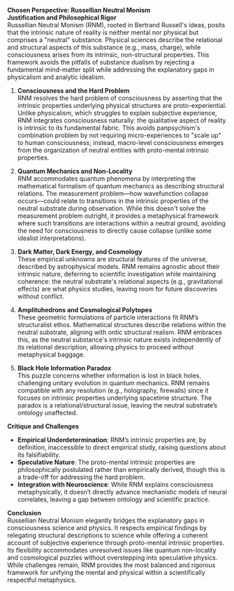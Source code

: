 **Chosen Perspective: Russellian Neutral Monism**  
**Justification and Philosophical Rigor**  
Russellian Neutral Monism (RNM), rooted in Bertrand Russell's ideas, posits that the intrinsic nature of reality is neither mental nor physical but comprises a "neutral" substance. Physical sciences describe the relational and structural aspects of this substance (e.g., mass, charge), while consciousness arises from its intrinsic, non-structural properties. This framework avoids the pitfalls of substance dualism by rejecting a fundamental mind-matter split while addressing the explanatory gaps in physicalism and analytic idealism.

1. **Consciousness and the Hard Problem**  
   RNM resolves the hard problem of consciousness by asserting that the intrinsic properties underlying physical structures are proto-experiential. Unlike physicalism, which struggles to explain subjective experience, RNM integrates consciousness naturally: the qualitative aspect of reality is intrinsic to its fundamental fabric. This avoids panpsychism's combination problem by not requiring micro-experiences to "scale up" to human consciousness; instead, macro-level consciousness emerges from the organization of neutral entities with proto-mental intrinsic properties.

2. **Quantum Mechanics and Non-Locality**  
   RNM accommodates quantum phenomena by interpreting the mathematical formalism of quantum mechanics as describing structural relations. The measurement problem—how wavefunction collapse occurs—could relate to transitions in the intrinsic properties of the neutral substrate during observation. While this doesn't solve the measurement problem outright, it provides a metaphysical framework where such transitions are interactions within a neutral ground, avoiding the need for consciousness to directly cause collapse (unlike some idealist interpretations).

3. **Dark Matter, Dark Energy, and Cosmology**  
   These empirical unknowns are structural features of the universe, described by astrophysical models. RNM remains agnostic about their intrinsic nature, deferring to scientific investigation while maintaining coherence: the neutral substrate's relational aspects (e.g., gravitational effects) are what physics studies, leaving room for future discoveries without conflict.

4. **Amplituhedrons and Cosmological Polytopes**  
   These geometric formulations of particle interactions fit RNM’s structuralist ethos. Mathematical structures describe relations within the neutral substrate, aligning with ontic structural realism. RNM embraces this, as the neutral substance's intrinsic nature exists independently of its relational description, allowing physics to proceed without metaphysical baggage.

5. **Black Hole Information Paradox**  
   This puzzle concerns whether information is lost in black holes, challenging unitary evolution in quantum mechanics. RNM remains compatible with any resolution (e.g., holography, firewalls) since it focuses on intrinsic properties underlying spacetime structure. The paradox is a relational/structural issue, leaving the neutral substrate’s ontology unaffected.

**Critique and Challenges**  
- **Empirical Underdetermination**: RNM’s intrinsic properties are, by definition, inaccessible to direct empirical study, raising questions about its falsifiability.  
- **Speculative Nature**: The proto-mental intrinsic properties are philosophically postulated rather than empirically derived, though this is a trade-off for addressing the hard problem.  
- **Integration with Neuroscience**: While RNM explains consciousness metaphysically, it doesn’t directly advance mechanistic models of neural correlates, leaving a gap between ontology and scientific practice.

**Conclusion**  
Russellian Neutral Monism elegantly bridges the explanatory gaps in consciousness science and physics. It respects empirical findings by relegating structural descriptions to science while offering a coherent account of subjective experience through proto-mental intrinsic properties. Its flexibility accommodates unresolved issues like quantum non-locality and cosmological puzzles without overstepping into speculative physics. While challenges remain, RNM provides the most balanced and rigorous framework for unifying the mental and physical within a scientifically respectful metaphysics.
